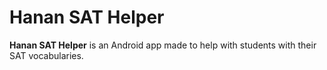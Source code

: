 # Hanan SAT Helper

**Hanan SAT Helper** is an Android app made to help with students with their SAT vocabularies.
